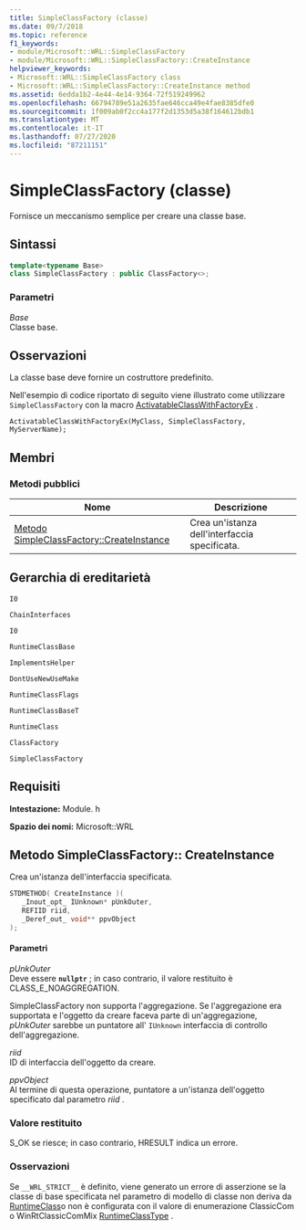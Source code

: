 ```yaml
---
title: SimpleClassFactory (classe)
ms.date: 09/7/2018
ms.topic: reference
f1_keywords:
- module/Microsoft::WRL::SimpleClassFactory
- module/Microsoft::WRL::SimpleClassFactory::CreateInstance
helpviewer_keywords:
- Microsoft::WRL::SimpleClassFactory class
- Microsoft::WRL::SimpleClassFactory::CreateInstance method
ms.assetid: 6edda1b2-4e44-4e14-9364-72f519249962
ms.openlocfilehash: 66794789e51a2635fae646cca49e4fae8385dfe0
ms.sourcegitcommit: 1f009ab0f2cc4a177f2d1353d5a38f164612bdb1
ms.translationtype: MT
ms.contentlocale: it-IT
ms.lasthandoff: 07/27/2020
ms.locfileid: "87211151"
---
```

# <a name="simpleclassfactory-class"></a>SimpleClassFactory (classe)

Fornisce un meccanismo semplice per creare una classe base.

## <a name="syntax"></a>Sintassi

```cpp
template<typename Base>
class SimpleClassFactory : public ClassFactory<>;
```

### <a name="parameters"></a>Parametri

*Base*<br/>
Classe base.

## <a name="remarks"></a>Osservazioni

La classe base deve fornire un costruttore predefinito.

Nell'esempio di codice riportato di seguito viene illustrato come utilizzare `SimpleClassFactory` con la macro [ActivatableClassWithFactoryEx](activatableclass-macros.md) .

`ActivatableClassWithFactoryEx(MyClass, SimpleClassFactory, MyServerName);`

## <a name="members"></a>Membri

### <a name="public-methods"></a>Metodi pubblici

|Nome|Descrizione|
|----------|-----------------|
|[Metodo SimpleClassFactory::CreateInstance](#createinstance)|Crea un'istanza dell'interfaccia specificata.|

## <a name="inheritance-hierarchy"></a>Gerarchia di ereditarietà

`I0`

`ChainInterfaces`

`I0`

`RuntimeClassBase`

`ImplementsHelper`

`DontUseNewUseMake`

`RuntimeClassFlags`

`RuntimeClassBaseT`

`RuntimeClass`

`ClassFactory`

`SimpleClassFactory`

## <a name="requirements"></a>Requisiti

**Intestazione:** Module. h

**Spazio dei nomi:** Microsoft::WRL

## <a name="simpleclassfactorycreateinstance-method"></a><a name="createinstance"></a>Metodo SimpleClassFactory:: CreateInstance

Crea un'istanza dell'interfaccia specificata.

```cpp
STDMETHOD( CreateInstance )(
   _Inout_opt_ IUnknown* pUnkOuter,
   REFIID riid,
   _Deref_out_ void** ppvObject
);
```

#### <a name="parameters"></a>Parametri

*pUnkOuter*<br/>
Deve essere **`nullptr`** ; in caso contrario, il valore restituito è CLASS_E_NOAGGREGATION.

SimpleClassFactory non supporta l'aggregazione. Se l'aggregazione era supportata e l'oggetto da creare faceva parte di un'aggregazione, *pUnkOuter* sarebbe un puntatore all' `IUnknown` interfaccia di controllo dell'aggregazione.

*riid*<br/>
ID di interfaccia dell'oggetto da creare.

*ppvObject*<br/>
Al termine di questa operazione, puntatore a un'istanza dell'oggetto specificato dal parametro *riid* .

### <a name="return-value"></a>Valore restituito

S_OK se riesce; in caso contrario, HRESULT indica un errore.

### <a name="remarks"></a>Osservazioni

Se `__WRL_STRICT__` è definito, viene generato un errore di asserzione se la classe di base specificata nel parametro di modello di classe non deriva da [RuntimeClass](runtimeclass-class.md)o non è configurata con il valore di enumerazione ClassicCom o WinRtClassicComMix [RuntimeClassType](runtimeclasstype-enumeration.md) .
